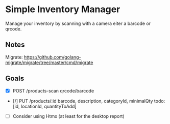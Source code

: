 # Simple Inventory Manager
Manage your inventory by scanning with a camera eiter a barcode or qrcode.

## Notes
Migrate: https://github.com/golang-migrate/migrate/tree/master/cmd/migrate

## Goals
- [X] POST /products-scan
  qrcode/barcode
- [/] PUT /products/:id
  barcode, description, categoryId, minimalQty
  todo: [id, locationId, quantityToAdd]
- [ ] Consider using Htmx (at least for the desktop report)
